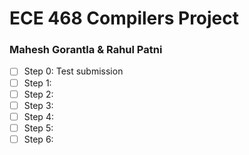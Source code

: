# ECE 468 Compilers Project
### Mahesh Gorantla & Rahul Patni

- [ ] Step 0: Test submission
- [ ] Step 1: 
- [ ] Step 2: 
- [ ] Step 3: 
- [ ] Step 4: 
- [ ] Step 5: 
- [ ] Step 6: 

